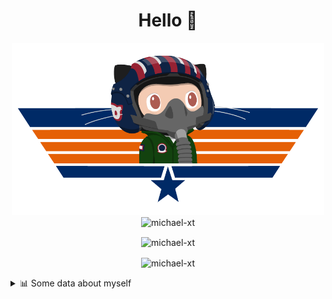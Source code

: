 <h1 align="center">Hello 👋</h1>


<p align="center"><img src="https://raw.githubusercontent.com/Michael-xT/Michael-xT/main/.github/topguntocat.png" width=500>
 <br>
<img src="https://komarev.com/ghpvc/?username=michael-xt&style=for-the-badge" alt="michael-xt" /> 
</p>

<p align="center"><img align="center" src="https://github-readme-stats.vercel.app/api/top-langs/?username=michael-xt&layout=compact&theme=dark&show_icons=true" alt="michael-xt" /></p>
<p align="center"><img align="center" src="https://github-readme-stats.vercel.app/api?username=michael-xt&show_icons=true&theme=dark&show_icons=true" alt="michael-xt" /></p>

<details align="left"><summary>📊 Some data about myself</summary>
<p>

<!--START_SECTION:waka-->
![Code Time](http://img.shields.io/badge/Code%20Time-2%2C373%20hrs%2027%20mins-blue)

**🐱 My GitHub Data** 

> 📦 4.2 MB Used in GitHub's Storage 
 > 
> 🏆 0 Contributions in the Year 2025
 > 
> 🚫 Not Opted to Hire
 > 
> 📜 12 Public Repositories 
 > 
> 🔑 34 Private Repositories 
 > 
📅 **I'm Most Productive on Thursday** 

```text
Monday                   139 commits         ████░░░░░░░░░░░░░░░░░░░░░   16.14 % 
Tuesday                  131 commits         ████░░░░░░░░░░░░░░░░░░░░░   15.21 % 
Wednesday                115 commits         ███░░░░░░░░░░░░░░░░░░░░░░   13.36 % 
Thursday                 187 commits         █████░░░░░░░░░░░░░░░░░░░░   21.72 % 
Friday                   78 commits          ██░░░░░░░░░░░░░░░░░░░░░░░   09.06 % 
Saturday                 109 commits         ███░░░░░░░░░░░░░░░░░░░░░░   12.66 % 
Sunday                   102 commits         ███░░░░░░░░░░░░░░░░░░░░░░   11.85 % 
```


📊 **This Week I Spent My Time On** 

```text
🕑︎ Time Zone: Europe/Bucharest

🔥 Editors: 
No Activity Tracked This Week

💻 Operating System: 
No Activity Tracked This Week
```

**Timeline**

![Lines of Code chart](https://raw.githubusercontent.com/Michael-xT/Michael-xT/main/assets/bar_graph.png)


 Last Updated on 15/03/2025 00:59:01 UTC
<!--END_SECTION:waka-->
</p>
